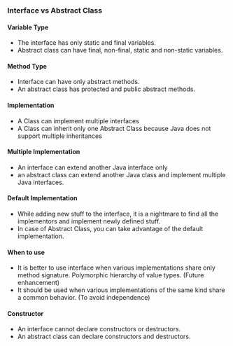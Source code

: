 ### Interface vs Abstract Class
#### Variable Type
- The interface has only static and final variables.
- Abstract class can have final, non-final, static and non-static variables. 
#### Method Type
- Interface can have only abstract methods. 
- An abstract class has protected and public abstract methods.
#### Implementation
- A Class can implement multiple interfaces
- A Class can inherit only one Abstract Class because Java does not support multiple inheritances
#### Multiple Implementation
- An interface can extend another Java interface only
- an abstract class can extend another Java class and implement multiple Java interfaces.
#### Default Implementation
- While adding new stuff to the interface, it is a nightmare to find all the implementors and implement newly defined stuff.
- In case of Abstract Class, you can take advantage of the default implementation.
#### When to use
- It is better to use interface when various implementations share only method signature. Polymorphic hierarchy of value types. (Future enhancement)
- It should be used when various implementations of the same kind share a common behavior. (To avoid independence)
#### Constructor
- An interface cannot declare constructors or destructors.
- An abstract class can declare constructors and destructors.
<!--stackedit_data:
eyJoaXN0b3J5IjpbMzcyNDgzNjgyLDE3OTQ5Njg1MjJdfQ==
-->